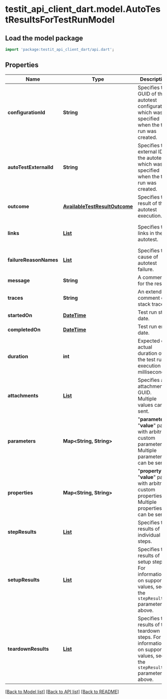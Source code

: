 # testit_api_client_dart.model.AutoTestResultsForTestRunModel

## Load the model package
```dart
import 'package:testit_api_client_dart/api.dart';
```

## Properties
Name | Type | Description | Notes
------------ | ------------- | ------------- | -------------
**configurationId** | **String** | Specifies the GUID of the autotest configuration, which was specified when the test run was created. | 
**autoTestExternalId** | **String** | Specifies the external ID of the autotest, which was specified when the test run was created. | 
**outcome** | [**AvailableTestResultOutcome**](AvailableTestResultOutcome.md) | Specifies the result of the autotest execution. | 
**links** | [**List<LinkPostModel>**](LinkPostModel.md) | Specifies the links in the autotest. | [optional] [default to const []]
**failureReasonNames** | [**List<FailureCategoryModel>**](FailureCategoryModel.md) | Specifies the cause of autotest failure. | [optional] [default to const []]
**message** | **String** | A comment for the result. | [optional] 
**traces** | **String** | An extended comment or a stack trace. | [optional] 
**startedOn** | [**DateTime**](DateTime.md) | Test run start date. | [optional] 
**completedOn** | [**DateTime**](DateTime.md) | Test run end date. | [optional] 
**duration** | **int** | Expected or actual duration of the test run execution in milliseconds. | [optional] 
**attachments** | [**List<AttachmentPutModel>**](AttachmentPutModel.md) | Specifies an attachment GUID. Multiple values can be sent. | [optional] [default to const []]
**parameters** | **Map<String, String>** | \"<b>parameter</b>\": \"<b>value</b>\" pair with arbitrary custom parameters. Multiple parameters can be sent. | [optional] [default to const {}]
**properties** | **Map<String, String>** | \"<b>property</b>\": \"<b>value</b>\" pair with arbitrary custom properties. Multiple properties can be sent. | [optional] [default to const {}]
**stepResults** | [**List<AttachmentPutModelAutoTestStepResultsModel>**](AttachmentPutModelAutoTestStepResultsModel.md) | Specifies the results of individual steps. | [optional] [default to const []]
**setupResults** | [**List<AttachmentPutModelAutoTestStepResultsModel>**](AttachmentPutModelAutoTestStepResultsModel.md) | Specifies the results of setup steps. For information on supported values, see the `stepResults` parameter above. | [optional] [default to const []]
**teardownResults** | [**List<AttachmentPutModelAutoTestStepResultsModel>**](AttachmentPutModelAutoTestStepResultsModel.md) | Specifies the results of the teardown steps. For information on supported values, see the `stepResults` parameter above. | [optional] [default to const []]

[[Back to Model list]](../README.md#documentation-for-models) [[Back to API list]](../README.md#documentation-for-api-endpoints) [[Back to README]](../README.md)


